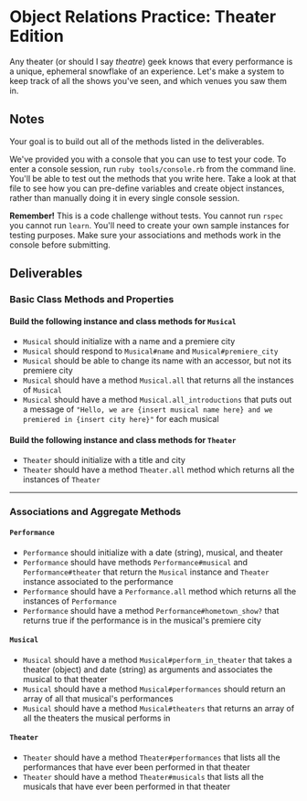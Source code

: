 # Object Relations Practice: Theater Edition

Any theater (or should I say *theatre*) geek knows that every performance is a unique, ephemeral snowflake of an experience.  Let's make a system to keep track of all the shows you've seen, and which venues you saw them in.

## Notes

Your goal is to build out all of the methods listed in the deliverables.

We've provided you with a console that you can use to test your code. To enter a console session, run `ruby tools/console.rb` from the command line. You'll be able to test out the methods that you write here. Take a look at that file to see how you can pre-define variables and create object instances, rather than manually doing it in every single console session.

**Remember!** This is a code challenge without tests. You cannot run `rspec` you cannot run `learn`. You'll need to create your own sample instances for testing purposes. Make sure your associations and methods work in the console before submitting.

## Deliverables

### Basic Class Methods and Properties

#### Build the following instance and class methods for `Musical`
- `Musical` should initialize with a name and a premiere city
- `Musical` should respond to `Musical#name` and `Musical#premiere_city`
- `Musical` should be able to change its name with an accessor, but not its premiere city
- `Musical` should have a method `Musical.all` that returns all the instances of `Musical`
- `Musical` should have a method `Musical.all_introductions` that puts out a message of `"Hello, we are {insert musical name here} and we premiered in {insert city here}"` for each musical

#### Build the following instance and class methods for `Theater`
- `Theater` should initialize with a title and city
- `Theater` should have a method `Theater.all` method which returns all the instances of `Theater`

---

### Associations and Aggregate Methods
#### `Performance`
- `Performance` should initialize with a date (string), musical, and theater
- `Performance` should have methods `Performance#musical` and `Performance#theater` that return the `Musical` instance and `Theater` instance associated to the performance
- `Performance` should have a `Performance.all` method which returns all the instances of `Performance`
- `Performance` should have a method `Performance#hometown_show?` that returns true if the performance is in the musical's premiere city

#### `Musical`
- `Musical` should have a method `Musical#perform_in_theater` that takes a theater (object) and date (string) as arguments and associates the musical to that theater
- `Musical` should have a method `Musical#performances` should return an array of all that musical's performances
- `Musical` should have a method `Musical#theaters` that returns an array of all the theaters the musical performs in

#### `Theater`
- `Theater` should have a method `Theater#performances` that lists all the performances that have ever been performed in that theater
- `Theater` should have a method `Theater#musicals` that lists all the musicals that have ever been performed in that theater
